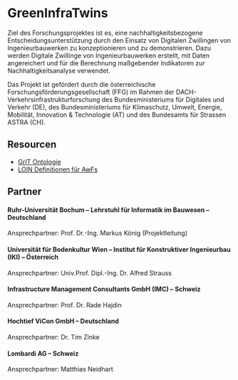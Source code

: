 # GreenInfraTwins
Ziel des Forschungsprojektes ist es, eine nachhaltigkeitsbezogene Entscheidungsunterstützung durch den Einsatz von Digitalen Zwillingen von Ingenieurbauwerken zu konzeptionieren und zu demonstrieren. Dazu werden Digitale Zwillinge von Ingenieurbauwerken erstellt, mit Daten angereichert und für die Berechnung maßgebender Indikatoren zur Nachhaltigkeitsanalyse verwendet. 

Das Projekt ist gefördert durch die österreichische Forschungsförderungsgesellschaft (FFG) im Rahmen der DACH-Verkehrsinfrastrukturforschung des Bundesministeriums für Digitales und Verkehr (DE), des Bundesministeriums für Klimaschutz, Umwelt, Energie, Mobilität, Innovation & Technologie (AT) und des Bundesamts für Strassen ASTRA (CH).

## Resourcen

* [GrIT Ontologie](/ns)
* [LOIN Definitionen für AwFs](/loin)

## Partner

#### Ruhr-Universität Bochum – Lehrstuhl für Informatik im Bauwesen – Deutschland
Ansprechpartner:
Prof. Dr.-Ing. Markus König (Projektleitung)


#### Universität für Bodenkultur Wien – Institut für Konstruktiver Ingenieurbau (IKI) – Österreich
Ansprechpartner:
Univ.Prof. Dipl.-Ing. Dr. Alfred Strauss


#### Infrastructure Management Consultants GmbH (IMC) – Schweiz
Ansprechpartner:
Prof. Dr. Rade Hajdin


#### Hochtief ViCon GmbH – Deutschland
Ansprechpartner:
Dr. Tim Zinke


#### Lombardi AG – Schweiz
Ansprechpartner:
Matthias Neidhart
